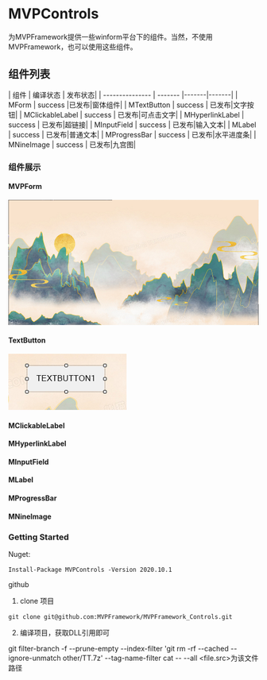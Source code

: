 # MVPControls
为MVPFramework提供一些winform平台下的组件。当然，不使用MVPFramework，也可以使用这些组件。

## 组件列表
|       组件       |  编译状态   | 发布状态|
| --------------- | ------- |-------|-------|
| MForm | success |已发布|窗体组件|
| MTextButton | success | 已发布|文字按钮|
| MClickableLabel | success | 已发布|可点击文字|
| MHyperlinkLabel | success | 已发布|超链接|
| MInputField | success | 已发布|输入文本|
| MLabel | success | 已发布|普通文本|
| MProgressBar | success | 已发布|水平进度条|
| MNineImage | success | 已发布|九宫图|

### 组件展示
#### MVPForm
![](README_images/mvpform.png)

#### TextButton
![](README_images/textbutton.png)

#### MClickableLabel

#### MHyperlinkLabel

#### MInputField

#### MLabel

#### MProgressBar

#### MNineImage


### Getting Started
Nuget:
```
Install-Package MVPControls -Version 2020.10.1
```

github  
1. clone 项目
```
git clone git@github.com:MVPFramework/MVPFramework_Controls.git
```
2. 编译项目，获取DLL引用即可


git filter-branch -f --prune-empty --index-filter 'git rm -rf --cached --ignore-unmatch other/TT.7z' --tag-name-filter cat -- --all
<file.src>为该文件路径

